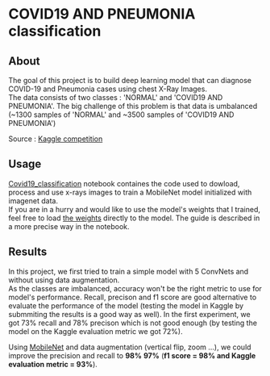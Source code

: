 # COVID19 AND PNEUMONIA classification

## About

The goal of this project is to build deep learning model that can diagnose COVID-19 and Pneumonia cases using chest X-Ray Images.  
The data consists of two classes : 'NORMAL' and 'COVID19 AND PNEUMONIA'. The big challenge of this problem is that data is umbalanced (~1300 samples of 'NORMAL' and ~3500 samples of 'COVID19 AND PNEUMONIA')

Source : [Kaggle competition](https://www.kaggle.com/c/deep-learning-competition-cs-2020) 

## Usage

[Covid19_classification](https://github.com/Altimis/COVID19-AND-PNEUMONIA-CLASSIFICATION/blob/master/Covid19_classification.ipynb) notebook containes the code used to dowload, process and use x-rays images to train a MobileNet model initialized with imagenet data.  
If you are in a hurry and would like to use the model's weights that I trained, feel free to load [the weights](https://github.com/Altimis/COVID19-AND-PNEUMONIA-CLASSIFICATION/blob/master/best_weights.hdf5) directly to the model. The guide is described in a more precise way in the notebook. 

## Results

In this project, we first tried to train a simple model with 5 ConvNets and without using data augmentation.  
As the classes are imbalanced, accuracy won't be the right metric to use for model's performance. Recall, precison and f1 score are good alternative to evaluate the performance of the model (testing the model in Kaggle by submmiting the results is a good way as well). In the first experiment, we got 73% recall and 78% precison which is not good enough (by testing the model on the Kaggle evaluation metric we got 72%).  
  
  Using [MobileNet](https://keras.io/api/applications/mobilenet/) and data augmentation (vertical flip, zoom ...), we could improve the precision and recall to **98%** **97%** (**f1 score = 98% and Kaggle evaluation metric = 93%**).
